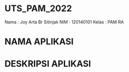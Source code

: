 # UTS_PAM_2022
Nama : Joy Arta Br Sitinjak
NIM : 120140101
Kelas : PAM RA

# NAMA APLIKASI

# DESKRIPSI APLIKASI
